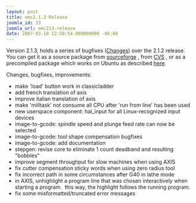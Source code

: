 ```yaml
---
layout: post
title: emc2.1.3 Release
joomla_id: 33
joomla_url: emc213-release
date: 2007-03-18 12:58:54.000000000 -06:00
---
```

Version 2.1.3, holds a series of bugfixes (<a href="https://sourceforge.net/project/shownotes.php?group_id=6744&amp;release_id=494640">Changes</a>) over the 2.1.2 release. <br />You can get it as a source package from <a target="_blank" href="http://prdownloads.sourceforge.net/emc/emc2.1.3.tar.gz?download">sourceforge</a> , from <a target="_blank" href="http://wiki.linuxcnc.org/cgi-bin/emcinfo.pl?Installing_EMC2">CVS</a> , or as a precompiled package which works on Ubuntu as described <a href="index.php?option=com_content&amp;task=view&amp;id=2&amp;Itemid=4">here</a>.<p>Changes, bugfixes, improvements:<br /></p><ul><li>make 'load' button work in classicladder</li><li>add french translation of axis</li><li>improve italian translation of axis</li><li>make 'milltask' not consume all CPU after 'run from line' has been used</li><li>new userspace component: hal_input for all Linux-recognized input devices</li><li>image-to-gcode: spindle speed and plunge feed rate can now be selected</li><li>image-to-gcode: tool shape compensation bugfixes</li><li>image-to-gcode: add documentation</li><li>stepgen: revise core to eliminate 1 count deadband and resulting &quot;bobbles&quot;</li><li>improve segment throughput for slow machines when using AXIS</li><li>fix cutter compensation sticky words when using zero radius tool</li><li>fix incorrect path in some circumstances after G40 in lathe mode</li><li>in AXIS, unhighlight a program line that was chosen interactively when starting a program.&nbsp; this way, the highlight follows the running program.</li><li>fix some misformatted/truncated error messages</li></ul>

